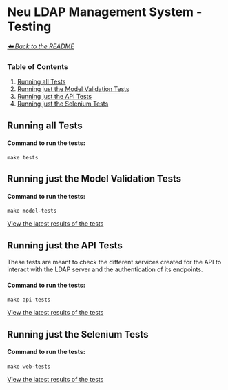 # Neu LDAP Management System - Testing

*[**🠰** Back to the README](../README.md)*

### Table of Contents
1. [Running all Tests](#running-all-tests)
2. [Running just the Model Validation Tests](#running-just-the-model-validation-tests)
3. [Running just the API Tests](#running-just-the-api-tests)
4. [Running just the Selenium Tests](#running-just-the-selenium-tests)


## Running all Tests

#### Command to run the tests:
```
make tests
```


## Running just the Model Validation Tests

#### Command to run the tests:
```
make model-tests
```

[View the latest results of the tests](../testing/results/models.md)


## Running just the API Tests
These tests are meant to check the different services created for the API to interact with the LDAP server and the authentication of its endpoints.

#### Command to run the tests:
```
make api-tests
```

[View the latest results of the tests](../testing/results/api.md)


## Running just the Selenium Tests

#### Command to run the tests:
```
make web-tests
```

[View the latest results of the tests](../testing/results/selenium.md)
